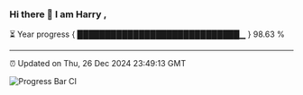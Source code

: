 ### Hi there 👋 I am Harry , 

⏳ Year progress { █████████████████████████████▁ } 98.63 %

---

⏰ Updated on Thu, 26 Dec 2024 23:49:13 GMT

![Progress Bar CI](https://github.com/duykhang68/duykhang68/workflows/Progress%20Bar%20CI/badge.svg)
